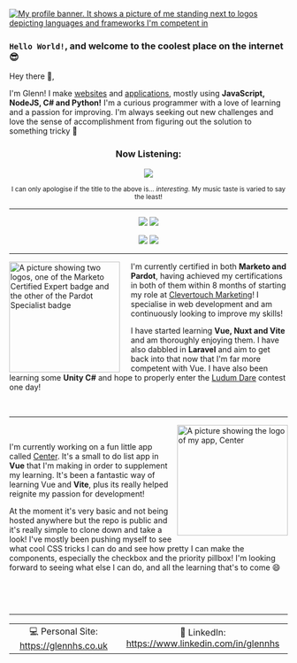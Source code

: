 [![My profile banner. It shows a picture of me standing next to logos depicting languages and frameworks I'm competent in](https://glennhs.co.uk/assets/images/GithubBanner.png "Hey look! It's me!")](https://glennhs.co.uk)

### `Hello World!`, and welcome to the coolest place on the internet 😎

Hey there 👋,

I'm Glenn!</span> I make [websites](https://glennhs.co.uk) and [applications](https://github.com/GlennHS/AEtherSlay), mostly using **JavaScript, NodeJS, C# and Python!** I'm a curious programmer with a love of learning and a passion for improving. I'm always seeking out new challenges and love the sense of accomplishment from figuring out the solution to something tricky 💪

<h3 align="center"><b>Now Listening:</b></h3>
<p align="center">
<a target="_blank" href="https://open.spotify.com/user/1183904881"><img src="https://github-readme-spotify-widget.vercel.app//api/spotify" /></a>
</p>
<p align="center"><sub align="center">I can only apologise if the title to the above is... <i>interesting</i>. My music taste is varied to say the least!</sub></p>

----

<!-- <p align="center">
  <a href="https://github.com/glennhs"><img src="https://github-readme-stats-xi-beryl.vercel.app/api?username=glennhs&theme=synthwave"/></a>
</p> -->

<!-- TODO: Do something fancier with these cards -->

<p align="center">
<a href="https://github.com/glennhs/aetherslay"><img src="https://github-readme-stats-xi-beryl.vercel.app/api/pin?repo=aetherslay&username=glennhs&theme=synthwave" /></a>
<a href="https://github.com/glennhs/Vue-Center"><img src="https://github-readme-stats-xi-beryl.vercel.app/api/pin?repo=Vue-Center&username=glennhs&theme=synthwave" /></a>
</p>

<p align="center">
<a href="https://github.com/glennhs/Scrum-Helper"><img src="https://github-readme-stats-xi-beryl.vercel.app/api/pin?repo=Scrum-Helper&username=glennhs&theme=synthwave" /></a>
<a href="https://github.com/glennhs/Programming-Challenges"><img src="https://github-readme-stats-xi-beryl.vercel.app/api/pin?repo=Programming-Challenges&username=glennhs&theme=synthwave" /></a>
</p>

----

<img align="left" width="200" height="200" alt="A picture showing two logos, one of the Marketo Certified Expert badge and the other of the Pardot Specialist badge" src="https://glennhs.co.uk/assets/images/MCEandPS.png" style="width: 200px; margin-right: 20px" />

I'm currently certified in both **Marketo and Pardot**, having achieved my certifications in both of them within 8 months of starting my role at [Clevertouch Marketing](https://clever-touch.com)! I specialise in web development and am continuously looking to improve my skills!

I have started learning **Vue, Nuxt and Vite** and am thoroughly enjoying them. I have also dabbled in **Laravel** and aim to get back into that now that I'm far more competent with Vue. I have also been learning some **Unity C#** and hope to properly enter the [Ludum Dare](https://ldjam.com) contest one day!

&nbsp;

----

<img align="right" width="200" alt="A picture showing the logo of my app, Center" src="https://glennhs.co.uk/assets/images/center-logo-transparent-tagline.png" style="width: 200px;" />

&nbsp;

I'm currently working on a fun little app called [Center](https://github.com/GlennHS/Vue-Center). It's a small to do list app in **Vue** that I'm making in order to supplement my learning. It's been a fantastic way of learning Vue and **Vite**, plus its really helped reignite my passion for development!

At the moment it's very basic and not being hosted anywhere but the repo is public and it's really simple to clone down and take a look! I've mostly been pushing myself to see what cool CSS tricks I can do and see how pretty I can make the components, especially the checkbox and the priority pillbox! I'm looking forward to seeing what else I can do, and all the learning that's to come 😄

&nbsp;

&nbsp;

----
<!-- You can't stop me from styling your READMEs GitHub, I've made emails for Outlook 2007 and 2016. I've seen hell -->
<div align="center">
<table>
  <tr>
    <td width="500px" align="center">💻 Personal Site: <a href="https://glennhs.co.uk">https://glennhs.co.uk</a></td>
    <td width="500px" align="center">🔗 LinkedIn: <a href="https://www.linkedin.com/in/glennhs">https://www.linkedin.com/in/glennhs</a></td>
  </tr>
</table>
</div>

